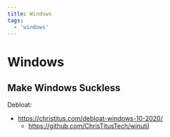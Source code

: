 ```yaml
---
title: Windows
tags:
  - 'windows'
---
```


# Windows

## Make Windows Suckless

Debloat:

* https://christitus.com/debloat-windows-10-2020/
	* https://github.com/ChrisTitusTech/winutil
